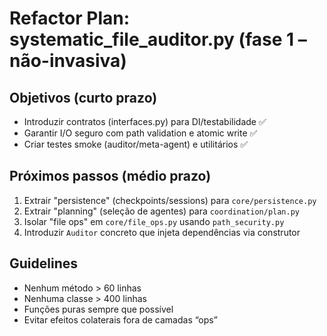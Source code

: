 # Refactor Plan: systematic_file_auditor.py (fase 1 – não-invasiva)

## Objetivos (curto prazo)
- Introduzir contratos (interfaces.py) para DI/testabilidade ✅
- Garantir I/O seguro com path validation e atomic write ✅
- Criar testes smoke (auditor/meta-agent) e utilitários ✅

## Próximos passos (médio prazo)
1. Extrair "persistence" (checkpoints/sessions) para `core/persistence.py`
2. Extrair "planning" (seleção de agentes) para `coordination/plan.py`
3. Isolar "file ops" em `core/file_ops.py` usando `path_security.py`
4. Introduzir `Auditor` concreto que injeta dependências via construtor

## Guidelines
- Nenhum método > 60 linhas
- Nenhuma classe > 400 linhas
- Funções puras sempre que possível
- Evitar efeitos colaterais fora de camadas “ops”
